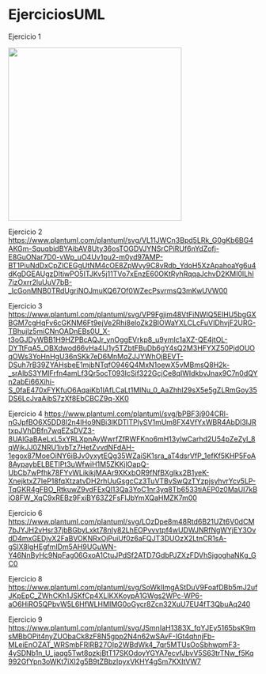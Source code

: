 # EjerciciosUML
Ejercicio 1

<img src = "https://www.plantuml.com/plantuml/svg/NOrDYiCm38NtFeNn0GP2cCt0G48ck_c1kO4QczH1jefYBzhRz2ozMDsqZUDk9A7lyRrc3i0XEXH_kyaCGNQMXuWa7bj-o8wGM7vAzMj69hKXN_PoTYOm9Lg9f-4_3V3ZJPBFbFucFzeGTGhN9Mdzi8yCYwK0kHeO_0HgBUaYQ0PDKgnNqL2zlMz85hMdYDdIeptCHjnN4NF05f5KPlrav0yS5rw_l8rVtfLeZDVHuHK0
" width = "350px"/>

Ejercicio 2
https://www.plantuml.com/plantuml/svg/VL11JWCn3Bpd5LRk_G0gKb6BG4AKGm-SquqbidBYAibAV8Uty36osTOGDVJYNSrCPiRUf6nYdZofj-E8GuONar7D0-vWp_uO4Uv1pu2-m0yd97AMP-BT1PiuNdDxCpZlCEGgUtNM4cOE8ZpWvy9C8vRdb_YdoH5XzApahoaYg6u4dKgDGEAUgzDltiwPO5ITJKv5j11TVo7xEnzE60OKtRyhRqqaJchvD2KMI0lLhI7izOxrr2luUuV7bB-_IcGonMNB0TRdUgriNOJmuKQ67Of0WZecPsvrmsQ3mKwUVW00

Ejercicio 3 
https://www.plantuml.com/plantuml/svg/VP9Fgjim48VtFiNWlQ5EIHU5bgGXBGM7cgHqFv6cGKNM6Ft9ejVe2Rhi8eloZk2BlOWaYXLCLcFuVIDhvjF2URG-TBhujlz5miCNnOADnEBs0U_X-t3oGJDyWBB1H9HZPBcAQJr_ynOggEVrkp8_u9ymIc1aXZ-QE4jtOL-DYTtFqA5_OBXdwod66vHa4IJ1y5TZbtFBuDb6gY4sQ2M3HFYXZ50PjdOUOqOWs3YoHnHgU36nSKk7eD6MnMqZJJYWhOjBEVT-DSuh7rB39ZYAHsbeE1mjbNTqfO946Q4MxN1oewX5vMBmsQ8H2k-_srAlbS3YMlFrfn4amLf3Qr5ocT093IcSif322GcjCe8qIWIdkbvJnax9C7n0dQYn2abEi66Xihi-S_0faE470xFYKfuO6AqaiKb1lAfLCaLt1MlNu_0_AaZhhI29sX5e5gZLRmGoy35DS6LcJvaAibS7zXf8EbCBCZ9q-XK0

Ejercicio 4 
https://www.plantuml.com/plantuml/svg/bPBF3j904CRl-nGJpfBO6X5DD8I2n4IHo9NBi3lKDTlTPlySV1mUm8FX4VfYxWBR4AbDl3IJRtxpJVhDBfn7wqEZsDVZ3-8UAlGaBAeLxL5xYRLXpnAyWwrfZfRWFKno6mH13yIwCarhd2U54pZeZyI_8qWjkJJ0ZNRU1ivbTz7HetZvvdNFdAH-1egox87MoeOiNY6iBJv0yxytEQg35WZaiSK1sra_aT4dsrVfP_1efKf5KHP5FoA8AypaybELBETlPt3uWfwiH1M5ZKKjlOapQ-UbCb7wPfhk78FYvWLikikjMAAr9XKxbOR9fNfBXglkx2B1yeK-XnejktxZ7IeP18fqXtzatvDH2rhUuGsgcCz3TuVTBvSwQzTYzpjsyhvrYcv5LP-TqGKR4gFBO_RtkuwZ9vdFExQl13Qa3YoC1nr3yq8Tb6533tiAEP0z0MaUI7kBiO8FW_XqC9xREBz9FxiBY63Z2FsFIJbYmXQaHMZK7m00

Ejercicio 6
https://www.plantuml.com/plantuml/svg/LOzDpe8m48Rtd6B21UZt6V0dCM7bJYJH2vHsr37jbBGbyLxkt78nIy82LhEOPvvvtpf4wUDWJNRfNgWYjEY3OvdD4mxGEDjvX2FaBVOKNRxOjPuiUf0z6aFQJT3DUOzX2LtnCR1sA-gSlX8lgHEgfmIDm5AH9UGuWN-Y46NnByHc9NpFag06GxoA1CtuJPdSf2ATD7GdbPJZXzFDVhSjgoghaNKg_GC0

Ejercicio 8
https://www.plantuml.com/plantuml/svg/SoWkIImgAStDuV9FoafDBb5mJ2ufJKpEpC_ZWhCKh1JSKfCp4XLIKXKoypA1GWgs2WPc-WP6-aO6HiRO5QPbvW5L6HfWLHMIMG0oGycr8Zcn32XuU7EU4fT3QbuAq240

Ejercicio 9
https://www.plantuml.com/plantuml/svg/JSmnIaH1383X_fqYJEy5165bsK9msMBbOPit4nyZUObaCk8zF8N5gpp2N4n62wSAvF-IGt4qhnjFb-MLeiEnOZAT_WRSmbFRlRB27OIp2WBdWk4_7qr5MTUsOoSbhwpmF3-4ySDNb1n_U_jaqg5Twt8pzkjBtT17SKOdoyYGYA7ecvfJbvV5S63trTNw_f5Kq992GfYpn3oWKt7iXI2g5B9tZBbzIpyxVKHY4gSm7KXItVW7

